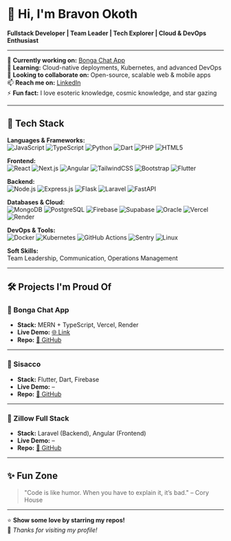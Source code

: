 # 👋 Hi, I'm Bravon Okoth

**Fullstack Developer | Team Leader | Tech Explorer | Cloud & DevOps Enthusiast**

---

🔭 **Currently working on:** [Bonga Chat App](https://week-7-devops-deployment-assignment-two-mu.vercel.app/)  
🌱 **Learning:** Cloud-native deployments, Kubernetes, and advanced DevOps  
👯 **Looking to collaborate on:** Open-source, scalable web & mobile apps  
📫 **Reach me on:** [LinkedIn](https://www.linkedin.com/in/orwaokoth)  
⚡ **Fun fact:** I love esoteric knowledge, cosmic knowledge, and star gazing  


---

## 🚀 Tech Stack

**Languages & Frameworks:**  
![JavaScript](https://img.shields.io/badge/JavaScript-F7DF1E?style=for-the-badge&logo=javascript&logoColor=000)
![TypeScript](https://img.shields.io/badge/TypeScript-3178C6?style=for-the-badge&logo=typescript&logoColor=fff)
![Python](https://img.shields.io/badge/Python-3776AB?style=for-the-badge&logo=python&logoColor=fff)
![Dart](https://img.shields.io/badge/Dart-0175C2?style=for-the-badge&logo=dart&logoColor=fff)
![PHP](https://img.shields.io/badge/PHP-777BB4?style=for-the-badge&logo=php&logoColor=fff)
![HTML5](https://img.shields.io/badge/HTML5-E34F26?style=for-the-badge&logo=html5&logoColor=fff)

**Frontend:**  
![React](https://img.shields.io/badge/React-61DAFB?style=for-the-badge&logo=react&logoColor=000)
![Next.js](https://img.shields.io/badge/Next.js-000000?style=for-the-badge&logo=next.js&logoColor=fff)
![Angular](https://img.shields.io/badge/Angular-DD0031?style=for-the-badge&logo=angular&logoColor=fff)
![TailwindCSS](https://img.shields.io/badge/TailwindCSS-06B6D4?style=for-the-badge&logo=tailwindcss&logoColor=fff)
![Bootstrap](https://img.shields.io/badge/Bootstrap-7952B3?style=for-the-badge&logo=bootstrap&logoColor=fff)
![Flutter](https://img.shields.io/badge/Flutter-02569B?style=for-the-badge&logo=flutter&logoColor=fff)

**Backend:**  
![Node.js](https://img.shields.io/badge/Node.js-339933?style=for-the-badge&logo=node.js&logoColor=fff)
![Express.js](https://img.shields.io/badge/Express.js-000000?style=for-the-badge&logo=express&logoColor=fff)
![Flask](https://img.shields.io/badge/Flask-000000?style=for-the-badge&logo=flask&logoColor=fff)
![Laravel](https://img.shields.io/badge/Laravel-FF2D20?style=for-the-badge&logo=laravel&logoColor=fff)
![FastAPI](https://img.shields.io/badge/FastAPI-009688?style=for-the-badge&logo=fastapi&logoColor=fff)

**Databases & Cloud:**  
![MongoDB](https://img.shields.io/badge/MongoDB-47A248?style=for-the-badge&logo=mongodb&logoColor=fff)
![PostgreSQL](https://img.shields.io/badge/PostgreSQL-4169E1?style=for-the-badge&logo=postgresql&logoColor=fff)
![Firebase](https://img.shields.io/badge/Firebase-FFCA28?style=for-the-badge&logo=firebase&logoColor=000)
![Supabase](https://img.shields.io/badge/Supabase-3ECF8E?style=for-the-badge&logo=supabase&logoColor=000)
![Oracle](https://img.shields.io/badge/Oracle-F80000?style=for-the-badge&logo=oracle&logoColor=fff)
![Vercel](https://img.shields.io/badge/Vercel-000000?style=for-the-badge&logo=vercel&logoColor=fff)
![Render](https://img.shields.io/badge/Render-46E3B7?style=for-the-badge&logo=render&logoColor=000)

**DevOps & Tools:**  
![Docker](https://img.shields.io/badge/Docker-2496ED?style=for-the-badge&logo=docker&logoColor=fff)
![Kubernetes](https://img.shields.io/badge/Kubernetes-326CE5?style=for-the-badge&logo=kubernetes&logoColor=fff)
![GitHub Actions](https://img.shields.io/badge/GitHub%20Actions-2088FF?style=for-the-badge&logo=github-actions&logoColor=fff)
![Sentry](https://img.shields.io/badge/Sentry-362D59?style=for-the-badge&logo=sentry&logoColor=fff)
![Linux](https://img.shields.io/badge/Linux-FCC624?style=for-the-badge&logo=linux&logoColor=000)


**Soft Skills:**  
Team Leadership, Communication, Operations Management

---

## 🛠️ Projects I'm Proud Of

### 🚀 Bonga Chat App
- **Stack:** MERN + TypeScript, Vercel, Render  
- **Live Demo:** [🌐 Link](https://week-7-devops-deployment-assignment-two-mu.vercel.app/)  
- **Repo:** [📂 GitHub](https://github.com/bravonokoth/BongaChatApp)

---

### 📱 Sisacco
- **Stack:** Flutter, Dart, Firebase  
- **Live Demo:** –  
- **Repo:** [📂 GitHub](https://github.com/bravonokoth/Sisacco)

---

### 🏡 Zillow Full Stack
- **Stack:** Laravel (Backend), Angular (Frontend)  
- **Live Demo:** –  
- **Repo:** [📂 GitHub](https://github.com/JAPHETHNYARANGA/Zillow)


---

## ✨ Fun Zone

> "Code is like humor. When you have to explain it, it’s bad." – Cory House

---

⭐ **Show some love by starring my repos!**  
👀 _Thanks for visiting my profile!_
